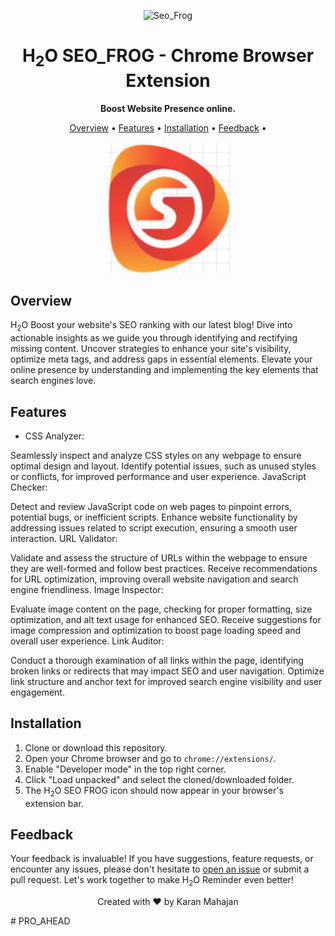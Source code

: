 <p align="center">
  <img src="icons/icon128.png" alt="Seo_Frog" width="100">
</p>

<h1 align="center">H<sub>2</sub>O</span> SEO_FROG - Chrome Browser Extension</h1>

<p align="center">
  <strong>Boost Website Presence online.</strong>
</p>

<p align="center">
  <a href="#overview">Overview</a> •
  <a href="#features">Features</a> •
  <a href="#installation">Installation</a> •
  <a href="#feedback">Feedback</a> •
 </p>

<p align="center">
  <img src="https://github.com/Shaharukh-Curiosity/Seo_Frog/blob/master/seo_frog.png" width="200" height="210" />
  <br>
</p>

## Overview

H<sub>2</sub>O</span> Boost your website's SEO ranking with our latest blog! Dive into actionable insights as we guide you through identifying and rectifying missing content. Uncover strategies to enhance your site's visibility, optimize meta tags, and address gaps in essential elements. Elevate your online presence by understanding and implementing the key elements that search engines love. 

## Features

- CSS Analyzer:

Seamlessly inspect and analyze CSS styles on any webpage to ensure optimal design and layout.
Identify potential issues, such as unused styles or conflicts, for improved performance and user experience.
JavaScript Checker:

Detect and review JavaScript code on web pages to pinpoint errors, potential bugs, or inefficient scripts.
Enhance website functionality by addressing issues related to script execution, ensuring a smooth user interaction.
URL Validator:

Validate and assess the structure of URLs within the webpage to ensure they are well-formed and follow best practices.
Receive recommendations for URL optimization, improving overall website navigation and search engine friendliness.
Image Inspector:

Evaluate image content on the page, checking for proper formatting, size optimization, and alt text usage for enhanced SEO.
Receive suggestions for image compression and optimization to boost page loading speed and overall user experience.
Link Auditor:

Conduct a thorough examination of all links within the page, identifying broken links or redirects that may impact SEO and user navigation.
Optimize link structure and anchor text for improved search engine visibility and user engagement.

## Installation

1. Clone or download this repository.
2. Open your Chrome browser and go to `chrome://extensions/`.
3. Enable "Developer mode" in the top right corner.
4. Click "Load unpacked" and select the cloned/downloaded folder.
5. The H<sub>2</sub>O</span> SEO FROG icon should now appear in your browser's extension bar.

  

## Feedback

Your feedback is invaluable! If you have suggestions, feature requests, or encounter any issues, please don't hesitate to [open an issue](../../issues) or submit a pull request. Let's work together to make H<sub>2</sub>O</span> Reminder even better!

 
<p align="center">
  Created with ❤️ by Karan Mahajan
</p># PRO_AHEAD
